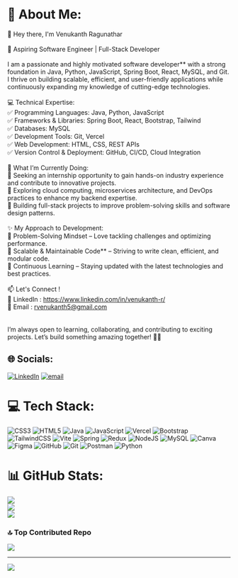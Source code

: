 # 💫 About Me:
👋 Hey there, I'm Venukanth Ragunathar  <br><br>🚀 Aspiring Software Engineer | Full-Stack Developer  <br><br>I am a passionate and highly motivated software developer** with a strong foundation in Java, Python, JavaScript, Spring Boot, React, MySQL, and Git. I thrive on building scalable, efficient, and user-friendly applications  while continuously expanding my knowledge of cutting-edge technologies.  <br><br>💻 Technical Expertise: <br>✅ Programming Languages: Java, Python, JavaScript  <br>✅ Frameworks & Libraries:  Spring Boot, React, Bootstrap, Tailwind  <br>✅ Databases:  MySQL  <br>✅ Development Tools: Git, Vercel  <br>✅ Web Development:  HTML, CSS, REST APIs  <br>✅ Version Control & Deployment:  GitHub, CI/CD, Cloud Integration  <br><br>🌱 What I’m Currently Doing:  <br>🔹 Seeking an internship opportunity  to gain hands-on industry experience and contribute to innovative projects.  <br>🔹 Exploring  cloud computing, microservices architecture, and DevOps practices to enhance my backend expertise.  <br>🔹 Building  full-stack projects  to improve problem-solving skills and software design patterns.  <br><br>✨ My Approach to Development: <br>🔹 Problem-Solving Mindset – Love tackling challenges and optimizing performance.  <br>🔹 Scalable & Maintainable Code** – Striving to write clean, efficient, and modular code.  <br>🔹 Continuous Learning – Staying updated with the latest technologies and best practices.  <br><br>📫 Let's Connect !  <br>💼 LinkedIn : https://www.linkedin.com/in/venukanth-r/  <br>📧 Email : rvenukanth5@gmail.com  <br> <br><br>I’m always open to learning, collaborating, and contributing to exciting projects. Let’s build something amazing together! 🚀✨


## 🌐 Socials:
[![LinkedIn](https://img.shields.io/badge/LinkedIn-%230077B5.svg?logo=linkedin&logoColor=white)](https://linkedin.com/in/https://www.linkedin.com/in/venukanth-r/) [![email](https://img.shields.io/badge/Email-D14836?logo=gmail&logoColor=white)](mailto:rvenukanth5@gmail.com) 

# 💻 Tech Stack:
![CSS3](https://img.shields.io/badge/css3-%231572B6.svg?style=for-the-badge&logo=css3&logoColor=white) ![HTML5](https://img.shields.io/badge/html5-%23E34F26.svg?style=for-the-badge&logo=html5&logoColor=white) ![Java](https://img.shields.io/badge/java-%23ED8B00.svg?style=for-the-badge&logo=openjdk&logoColor=white) ![JavaScript](https://img.shields.io/badge/javascript-%23323330.svg?style=for-the-badge&logo=javascript&logoColor=%23F7DF1E) ![Vercel](https://img.shields.io/badge/vercel-%23000000.svg?style=for-the-badge&logo=vercel&logoColor=white) ![Bootstrap](https://img.shields.io/badge/bootstrap-%238511FA.svg?style=for-the-badge&logo=bootstrap&logoColor=white) ![TailwindCSS](https://img.shields.io/badge/tailwindcss-%2338B2AC.svg?style=for-the-badge&logo=tailwind-css&logoColor=white) ![Vite](https://img.shields.io/badge/vite-%23646CFF.svg?style=for-the-badge&logo=vite&logoColor=white) ![Spring](https://img.shields.io/badge/spring-%236DB33F.svg?style=for-the-badge&logo=spring&logoColor=white) ![Redux](https://img.shields.io/badge/redux-%23593d88.svg?style=for-the-badge&logo=redux&logoColor=white) ![NodeJS](https://img.shields.io/badge/node.js-6DA55F?style=for-the-badge&logo=node.js&logoColor=white) ![MySQL](https://img.shields.io/badge/mysql-4479A1.svg?style=for-the-badge&logo=mysql&logoColor=white) ![Canva](https://img.shields.io/badge/Canva-%2300C4CC.svg?style=for-the-badge&logo=Canva&logoColor=white) ![Figma](https://img.shields.io/badge/figma-%23F24E1E.svg?style=for-the-badge&logo=figma&logoColor=white) ![GitHub](https://img.shields.io/badge/github-%23121011.svg?style=for-the-badge&logo=github&logoColor=white) ![Git](https://img.shields.io/badge/git-%23F05033.svg?style=for-the-badge&logo=git&logoColor=white) ![Postman](https://img.shields.io/badge/Postman-FF6C37?style=for-the-badge&logo=postman&logoColor=white) ![Python](https://img.shields.io/badge/python-3670A0?style=for-the-badge&logo=python&logoColor=ffdd54)
# 📊 GitHub Stats:
![](https://github-readme-stats.vercel.app/api?username=Venuvk-dev&theme=dark&hide_border=false&include_all_commits=false&count_private=false)<br/>
![](https://nirzak-streak-stats.vercel.app/?user=Venuvk-dev&theme=dark&hide_border=false)<br/>
![](https://github-readme-stats.vercel.app/api/top-langs/?username=Venuvk-dev&theme=dark&hide_border=false&include_all_commits=false&count_private=false&layout=compact)

### 🔝 Top Contributed Repo
![](https://github-contributor-stats.vercel.app/api?username=Venuvk-dev&limit=5&theme=dark&combine_all_yearly_contributions=true)

---
[![](https://visitcount.itsvg.in/api?id=Venuvk-dev&icon=0&color=0)](https://visitcount.itsvg.in)

<!-- Proudly created with GPRM ( https://gprm.itsvg.in ) -->
